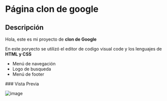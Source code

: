 # Página clon de google
## Descripción 
Hola, este es mi proyecto de **clon de Google**

En este poryecto se utilizó el editor de codigo visual code y los lenguajes de **HTML y CSS**

<ul>
  <li>Menú de navegación</li>
  <li>Logo de busqueda</li>
  <li>Menú de footer</li>
</ul>
### Vista Previa

![image](https://github.com/Ivettecmartinez/google-clon/assets/151804196/fe382cb6-b289-45ea-ba56-0a00bf09da08)





